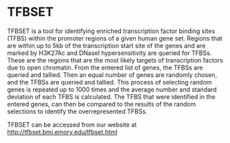 # TFBSET
TFBSET is a tool for identifying enriched transcription factor binding sites (TFBS) within the promoter regions of a given human gene set. Regions that are within up to 5kb of the transcription start site of the genes and are marked by H3K27Ac and DNaseI hypersensitivity are queried for TFBSs. These are the regions that are the most likely targets of transcription factors due to open chromatin. From the entered list of genes, the TFBSs are queried and tallied. Then an equal number of genes are randomly chosen, and the TFBSs are queried and tallied. This process of selecting random genes is repeated up to 1000 times and the average number and standard deviation of each TFBS is calculated. The TFBS that were identified in the entered genes, can then be compared to the results of the random selections to identify the overrepresented TFBSs.

TFBSET can be accessed from our website at http://tfbset.bmi.emory.edu/tfbset.html
